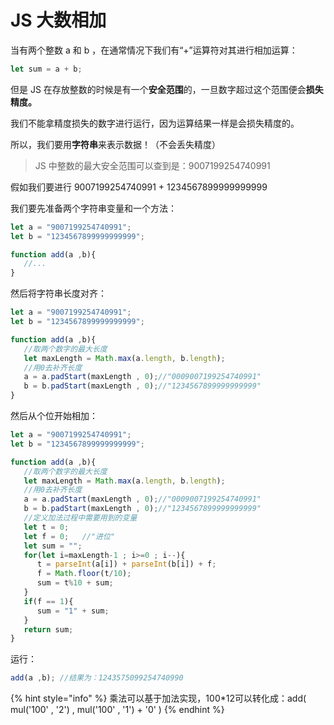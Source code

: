 # JS 大数相加

当有两个整数 a 和 b ，在通常情况下我们有“+”运算符对其进行相加运算：

```javascript
let sum = a + b;
```

但是 JS 在存放整数的时候是有一个**安全范围**的，一旦数字超过这个范围便会**损失精度。**

我们不能拿精度损失的数字进行运行，因为运算结果一样是会损失精度的。

所以，我们要用**字符串**来表示数据！（不会丢失精度）

> JS 中整数的最大安全范围可以查到是：9007199254740991

假如我们要进行 9007199254740991 + 1234567899999999999

我们要先准备两个字符串变量和一个方法：

```javascript
let a = "9007199254740991";
let b = "1234567899999999999";

function add(a ,b){
   //...
}
```

然后将字符串长度对齐：

```javascript
let a = "9007199254740991";
let b = "1234567899999999999";

function add(a ,b){
   //取两个数字的最大长度
   let maxLength = Math.max(a.length, b.length);
   //用0去补齐长度
   a = a.padStart(maxLength , 0);//"0009007199254740991"
   b = b.padStart(maxLength , 0);//"1234567899999999999"
}
```

然后从个位开始相加：

```javascript
let a = "9007199254740991";
let b = "1234567899999999999";

function add(a ,b){
   //取两个数字的最大长度
   let maxLength = Math.max(a.length, b.length);
   //用0去补齐长度
   a = a.padStart(maxLength , 0);//"0009007199254740991"
   b = b.padStart(maxLength , 0);//"1234567899999999999"
   //定义加法过程中需要用到的变量
   let t = 0;
   let f = 0;   //"进位"
   let sum = "";
   for(let i=maxLength-1 ; i>=0 ; i--){
      t = parseInt(a[i]) + parseInt(b[i]) + f;
      f = Math.floor(t/10);
      sum = t%10 + sum;
   }
   if(f == 1){
      sum = "1" + sum;
   }
   return sum;
}
```

运行：

```javascript
add(a ,b); //结果为：1243575099254740990
```

{% hint style="info" %}
乘法可以基于加法实现，100\*12可以转化成：add\( mul\('100' , '2'\) , mul\('100' , '1'\) + '0' \)
{% endhint %}

